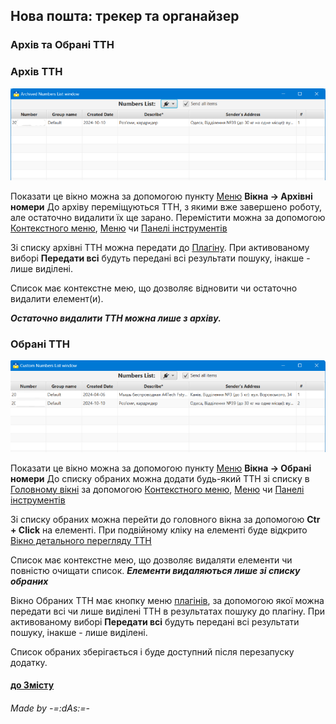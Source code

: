 ## Нова пошта: трекер та органайзер

### Архів та Обрані ТТН
### Архів ТТН<a id='archive'/>
![Archive](../images/archive_win.png)

Показати це вікно можна за допомогою пункту [Меню](menu.md?menu) **Вікна -> Архівні номери**
До архіву переміщуються ТТН, з якими вже завершено роботу, але остаточно видалити їх ще зарано. Перемістити можна за допомогою [Контекстного меню](main.md?context), [Меню](menu.md?menu) чи [Панелі інструментів](menu.md?toolbar)

Зі списку архівні ТТН можна передати до [Плагіну](plugins.md). При активованому виборі **Передати всі** будуть передані всі результати пошуку, інакше - лише виділені.

Список має контекстне мею, що дозволяє відновити чи остаточно видалити елемент(и).

**_Остаточно видалити ТТН можна лише з архіву._**

### Обрані ТТН<a id='custom'/>
![Custom](../images/custom_win.png)

Показати це вікно можна за допомогою пункту [Меню](menu.md?menu) **Вікна -> Обрані номери**
До списку обраних можна додати будь-який ТТН зі списку в [Головному вікні](main.md) за допомогою [Контекстного меню](main.md?context), [Меню](menu.md?menu) чи [Панелі інструментів](menu.md?toolbar)

Зі списку обраних можна перейти до головного вікна за допомогою **Ctr + Click** на елементі.
При подвійному кліку на елементі буде відкрито [Вікно детального перегляду ТТН](detail.md)

Список має контекстне мею, що дозволяє видаляти елементи чи повністю очищати список. **_Елементи видаляються лише зі списку обраних_**

Вікно Обраних ТТН має кнопку меню [плагінів](plugins.md), за допомогою якої можна передати всі чи лише виділені ТТН в результатах пошуку до плагіну. При активованому виборі **Передати всі** будуть передані всі результати пошуку, інакше - лише виділені.

Список обраних зберігається і буде доступний після перезапуску додатку.

#### [до Змісту](help.md)

###### _Made by -=:dAs:=-_